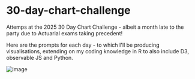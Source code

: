 # 30-day-chart-challenge
Attemps at the 2025 30 Day Chart Challenge - albeit a month late to the party due to Actuarial exams taking precedent!

Here are the prompts for each day - to which I'll be producing visualisations, extending on my coding knowledge in R to also include D3, observable JS and Python. 

![image](https://github.com/user-attachments/assets/92385d37-67df-4e7e-bb5c-4a0e6b504efd)

